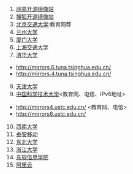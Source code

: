 1. [网易开源镜像站](http://mirrors.163.com/)
2. [搜狐开源镜像站](http://mirrors.sohu.com/)
3. [北京交通大学](http://mirror.bjtu.edu.cn/cn/):教育网荐
4. [兰州大学](http://mirror.lzu.edu.cn/)
5. [厦门大学](http://mirrors.xmu.edu.cn/)
6. [上海交通大学](http://ftp.sjtu.edu.cn/)
7. [清华大学](http://mirrors.tuna.tsinghua.edu.cn/)

- http://mirrors.6.tuna.tsinghua.edu.cn/ <IPv6 only>
- http://mirrors.4.tuna.tsinghua.edu.cn/ <IPv4 only>

8. [天津大学](http://mirror.tju.edu.cn/)
9. [中国科学技术大学](http://mirrors.ustc.edu.cn/)<教育网、电信、IPv6地址>

- http://mirrors4.ustc.edu.cn/ <教育网、电信>
- http://mirrors6.ustc.edu.cn/ <IPv6 only>

10. [西南大学](http://linux.swu.edu.cn/swudownload/)
11. [泰安移动](http://mirrors.ta139.com/)
12. [东北大学](http://mirror.neu.edu.cn/)
13. [浙江大学](http://mirrors.zju.edu.cn/)
14. [东软信息学院](http://mirrors.neusoft.edu.cn/)
15. [阿里云](http://mirrors.aliyun.com)
